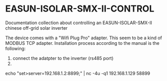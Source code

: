 # EASUN-ISOLAR-SMX-II-CONTROL
Documentation collection about controlling an EASUN-ISOLAR-SMX-II chinese off-grid solar inverter

The device comes with a "Wifi Plug Pro" adapter. This seem to be a kind of MODBUS TCP adapter.
Installation process according to the manual is the following:
1. connect the adatpter to the inverter (rs485 port)
2. 

echo "set>server=192.168.1.2:8899;" | nc -4u -q1 192.168.1.129 58899
